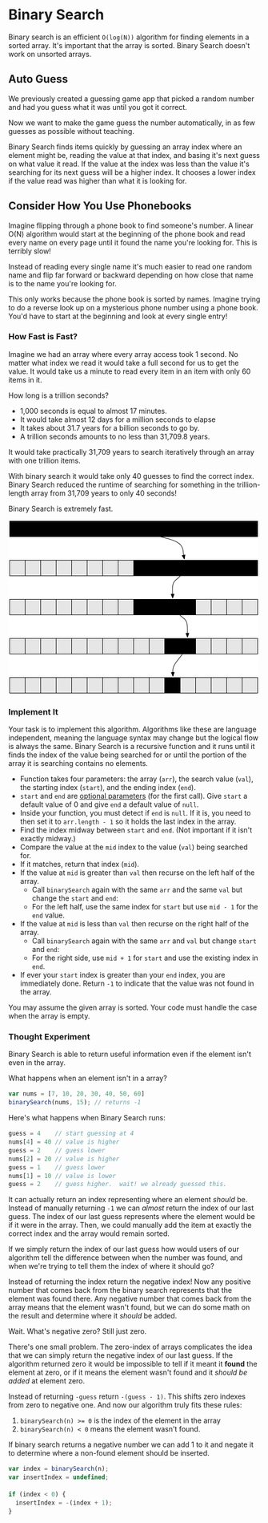 # Binary Search

Binary search is an efficient `O(log(N))` algorithm for finding elements in a sorted array. It's important that the array is sorted. Binary Search doesn't work on unsorted arrays.

## Auto Guess

We previously created a guessing game app that picked a random number and had you guess what it was until you got it correct.

Now we want to make the game guess the number automatically, in as few guesses as possible without teaching.

Binary Search finds items quickly by guessing an array index where an element might be, reading the value at that index, and basing it's next guess on what value it read. If the value at the index was less than the value it's searching for its next guess will be a higher index. It chooses a lower index if the value read was higher than what it is looking for.

## Consider How You Use Phonebooks

Imagine flipping through a phone book to find someone's number. A linear O\(N\) algorithm would start at the beginning of the phone book and read every name on every page until it found the name you're looking for. This is terribly slow!

Instead of reading every single name it's much easier to read one random name and flip far forward or backward depending on how close that name is to the name you're looking for.

This only works because the phone book is sorted by names. Imagine trying to do a reverse look up on a mysterious phone number using a phone book. You'd have to start at the beginning and look at every single entry!

### How Fast is Fast?

Imagine we had an array where every array access took 1 second. No matter what index we read it would take a full second for us to get the value. It would take us a minute to read every item in an item with only 60 items in it.

How long is a trillion seconds?

* 1,000 seconds is equal to almost 17 minutes.
* It would take almost 12 days for a million seconds to elapse
* It takes about 31.7 years for a billion seconds to go by.
* A trillion seconds amounts to no less than 31,709.8 years.

It would take practically 31,709 years to search iteratively through an array with one trillion items.

With binary search it would take only 40 guesses to find the correct index. Binary Search reduced the runtime of searching for something in the trillion-length array from 31,709 years to only 40 seconds!

Binary Search is extremely fast.

![Binary Search](../.gitbook/assets/binary-search%20%281%29.png)

### Implement It

Your task is to implement this algorithm. Algorithms like these are language independent, meaning the language syntax may change but the logical flow is always the same. Binary Search is a recursive function and it runs until it finds the index of the value being searched for or until the portion of the array it is searching contains no elements.

* Function takes four parameters: the array \(`arr`\), the search value \(`val`\), the starting index \(`start`\), and the ending index \(`end`\).
* `start` and `end` are [optional parameters](https://developer.mozilla.org/en-US/docs/Web/JavaScript/Reference/Functions/Default_parameters) \(for the first call\). Give `start` a default value of 0 and give `end` a default value of `null`.
* Inside your function, you must detect if `end` is `null`. If it is, you need to then set it to `arr.length - 1` so it holds the last index in the array.
* Find the index midway between `start` and `end`. \(Not important if it isn't exactly midway.\)
* Compare the value at the `mid` index to the value \(`val`\) being searched for.
* If it matches, return that index \(`mid`\).
* If the value at `mid` is greater than `val` then recurse on the left half of the array.
  * Call `binarySearch` again with the same `arr` and the same `val` but change the `start` and `end`:
  * For the left half, use the same index for `start` but use `mid - 1` for the `end` value.
* If the value at `mid` is less than `val` then recurse on the right half of the array.
  * Call `binarySearch` again with the same `arr` and `val` but change `start` and  `end`:
  * For the right side, use `mid + 1` for `start` and use the existing index in `end`.
* If ever your `start` index is greater than your `end` index, you are immediately done. Return `-1` to indicate that the value was not found in the array.

You may assume the given array is sorted. Your code must handle the case when the array is empty.

### Thought Experiment

Binary Search is able to return useful information even if the element isn't even in the array.

What happens when an element isn't in a array?

```javascript
var nums = [7, 10, 20, 30, 40, 50, 60]
binarySearch(nums, 15); // returns -1
```

Here's what happens when Binary Search runs:

```javascript
guess = 4    // start guessing at 4
nums[4] = 40 // value is higher
guess = 2    // guess lower
nums[2] = 20 // value is higher
guess = 1    // guess lower
nums[1] = 10 // value is lower
guess = 2    // guess higher.  wait! we already guessed this.
```

It can actually return an index representing where an element _should_ be. Instead of manually returning `-1` we can _almost_ return the index of our last guess. The index of our last guess represents where the element would be if it were in the array. Then, we could manually add the item at exactly the correct index and the array would remain sorted.

If we simply return the index of our last guess how would users of our algorithm tell the difference between when the number was found, and when we're trying to tell them the index of where it should go?

Instead of returning the index return the negative index! Now any positive number that comes back from the binary search represents that the element was found there. Any negative number that comes back from the array means that the element wasn't found, but we can do some math on the result and determine where it _should_ be added.

Wait. What's negative zero? Still just zero.

There's one small problem. The zero-index of arrays complicates the idea that we can simply return the negative index of our last guess. If the algorithm returned zero it would be impossible to tell if it meant it **found** the element at zero, or if it means the element wasn't found and it _should be added_ at element zero.

Instead of returning `-guess` return `-(guess - 1)`. This shifts zero indexes from zero to negative one. And now our algorithm truly fits these rules:

1. `binarySearch(n) >= 0` is the index of the element in the array
2. `binarySearch(n) < 0` means the element wasn't found.

If binary search returns a negative number we can add 1 to it and negate it to determine where a non-found element should be inserted.

```javascript
var index = binarySearch(n);
var insertIndex = undefined;

if (index < 0) {
  insertIndex = -(index + 1);
}
```

